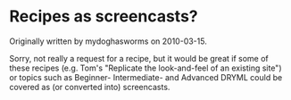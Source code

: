 # Recipes as screencasts?

Originally written by mydoghasworms on 2010-03-15.

Sorry, not really a request for a recipe, but it would be great if some of these recipes (e.g. Tom's "Replicate the look-and-feel of an existing site") or topics such as Beginner- Intermediate- and Advanced DRYML could be covered as (or converted into) screencasts.